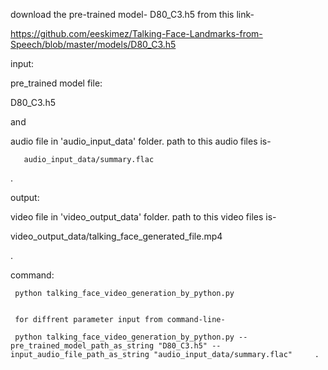 download the pre-trained model-    D80_C3.h5      from this link- 

https://github.com/eeskimez/Talking-Face-Landmarks-from-Speech/blob/master/models/D80_C3.h5



input: 
   
   pre_trained model file: 

   D80_C3.h5   

   and

   audio file in 'audio_input_data' folder. path to this audio files is- 

       audio_input_data/summary.flac  
.

output: 
  
   video file in 'video_output_data' folder. path to this video files is- 

   video_output_data/talking_face_generated_file.mp4 
 
   
.



command: 

     python talking_face_video_generation_by_python.py


     for diffrent parameter input from command-line- 

     python talking_face_video_generation_by_python.py --pre_trained_model_path_as_string "D80_C3.h5" --input_audio_file_path_as_string "audio_input_data/summary.flac"     . 

